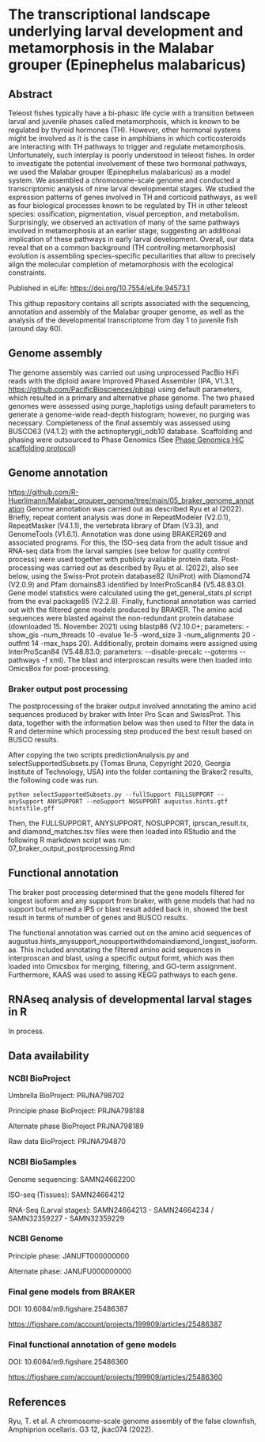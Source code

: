 # The transcriptional landscape underlying larval development and metamorphosis in the Malabar grouper (Epinephelus malabaricus)
## Abstract
Teleost fishes typically have a bi-phasic life cycle with a transition between larval and juvenile phases called metamorphosis, which is known to be regulated by thyroid hormones (TH). However, other hormonal systems might be involved as it is the case in amphibians in which corticosteroids are interacting with TH pathways to trigger and regulate metamorphosis. Unfortunately, such interplay is poorly understood in teleost fishes. In order to investigate the potential involvement of these two hormonal pathways, we used the Malabar grouper (Epinephelus malabaricus) as a model system. We assembled a chromosome-scale genome and conducted a transcriptomic analysis of nine larval developmental stages. We studied the expression patterns of genes involved in TH and corticoid pathways, as well as four biological processes known to be regulated by TH in other teleost species: ossification, pigmentation, visual perception, and metabolism. Surprisingly, we observed an activation of many of the same pathways involved in metamorphosis at an earlier stage, suggesting an additional implication of these pathways in early larval development. Overall, our data reveal that on a common background (TH controlling metamorphosis) evolution is assembling species-specific peculiarities that allow to precisely align the molecular completion of metamorphosis with the ecological constraints.

Published in eLife: https://doi.org/10.7554/eLife.94573.1


This githup repository contains all scripts associated with the sequencing, annotation and assembly of the Malabar grouper genome, as well as the analysis of the developmental transcriptome from day 1 to juvenile fish (around day 60).

## Genome assembly
The genome assembly was carried out using unprocessed PacBio HiFi reads with the diploid aware Improved Phased Assembler (IPA, V1.3.1, https://github.com/PacificBiosciences/pbipa) using default parameters, which resulted in a primary and alternative phase genome. The two phased genomes were assessed using purge_haplotigs using default parameters to generate a genome-wide read-depth histogram; however, no purging was necessary. Completeness of the final assembly was assessed using BUSCO63 (V4.1.2) with the actinopterygii_odb10 database. Scaffolding and phasing were outsourced to Phase Genomics (See [Phase Genomics HiC scaffolding protocol](02_HiC_scaffolding/PhaseGenomics_protocol.txt))


## Genome annotation
https://github.com/R-Huerlimann/Malabar_grouper_genome/tree/main/05_braker_genome_annotation
Genome annotation was carried out as described Ryu et al (2022). Briefly, repeat content analysis was done in RepeatModeler (V2.0.1), RepeatMasker (V4.1.1), the vertebrata library of Dfam (V3.3), and GenomeTools (V1.6.1). Annotation was done using BRAKER269 and associated programs. For this, the ISO-seq data from the adult tissue and RNA-seq data from the larval samples (see below for quality control process) were used together with publicly available protein data. Post-processing was carried out as described by Ryu et al. (2022), also see below, using the Swiss-Prot protein database82 (UniProt) with Diamond74 (V2.0.9) and Pfam domains83 identified by InterProScan84 (V5.48.83.0). Gene model statistics were calculated using the get_general_stats.pl script from the eval package85 (V2.2.8). Finally, functional annotation was carried out with the filtered gene models produced by BRAKER. The amino acid sequences were blasted against the non-redundant protein database (downloaded 15. November 2021) using blastp86 (V2.10.0+; parameters: -show_gis -num_threads 10 -evalue 1e-5 -word_size 3 -num_alignments 20 -outfmt 14 -max_hsps 20). Additionally, protein domains were assigned using InterProScan84 (V5.48.83.0; parameters: --disable-precalc --goterms --pathways -f xml). The blast and interproscan results were then loaded into OmicsBox for post-processing. 

### Braker output post processing
The postprocessing of the braker output involved annotating the amino acid sequences produced by braker with Inter Pro Scan and SwissProt. This data, together with the information below was then used to filter the data in R and determine which processing step produced the best result based on BUSCO results. 

After copying the two scripts predictionAnalysis.py and selectSupportedSubsets.py (Tomas Bruna, Copyright 2020, Georgia Institute of Technology, USA) into the folder containing the Braker2 results, the following code was run.

```python selectSupportedSubsets.py --fullSupport FULLSUPPORT --anySupport ANYSUPPORT --noSupport NOSUPPORT augustus.hints.gtf hintsfile.gff```

Then, the FULLSUPPORT, ANYSUPPORT, NOSUPPORT, iprscan_result.tx, and diamond_matches.tsv files were then loaded into RStudio and the following R markdown script was run: 07_braker_output_postprocessing.Rmd


## Functional annotation
The braker post processing determined that the gene models filtered for longest isoform and any support from braker, with gene models that had no support but returned a IPS or blast result added back in, showed the best result in terms of number of genes and BUSCO results.

The functional annotation was carried out on the amino acid sequences of augustus.hints_anysupport_nosupportwithdomaindiamond_longest_isoform.aa. This included annotating the filtered amino acid sequences in interproscan and blast, using a specific output formt, which was then loaded into Omicsbox for merging, filtering, and GO-term assignment. Furthermore, KAAS was used to assing KEGG pathways to each gene.

## RNAseq analysis of developmental larval stages in R
In process.




## Data availability

### NCBI BioProject
Umbrella BioProject: PRJNA798702

Principle phase BioProject: PRJNA798188

Alternate phase BioProject PRJNA798189

Raw data BioProject: PRJNA794870


### NCBI BioSamples
Genome sequencing: SAMN24662200

ISO-seq (Tissues): SAMN24664212

RNA-Seq (Larval stages): SAMN24664213 - SAMN24664234 / SAMN32359227 - SAMN32359229


### NCBI Genome
Principle phase: JANUFT000000000

Alternate phase: JANUFU000000000


### Final gene models from BRAKER
DOI: 10.6084/m9.figshare.25486387

https://figshare.com/account/projects/199909/articles/25486387


### Final functional annotation of gene models
DOI: 10.6084/m9.figshare.25486360

https://figshare.com/account/projects/199909/articles/25486360


## References
Ryu, T. et al. A chromosome-scale genome assembly of the false clownfish, Amphiprion ocellaris. G3 12, jkac074 (2022).


